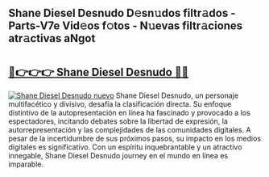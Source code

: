 ## Shane Diesel Desnudo D𝚎sn𝚞dos filtr𝚊dos - Parts-V7e Vid𝚎os f𝚘tos - N𝚞evas filtr𝚊ciones atr𝚊ctivas aNgot

# <h2><a href="http://mbaypa.tromn.icu/?c=Shane+Diesel+Desnudo">🔗👉👉👉 Shane Diesel Desnudo 🔗🔗</a></h2>

[![Shane Diesel Desnudo nuevo](https://i.imgur.com/pEAQMta.gif)](http://mbaypa.tromn.icu/?c=Shane+Diesel+Desnudo)
Shane Diesel Desnudo, un personaje multifacético y divisivo, desafía la clasificación directa. Su enfoque distintivo de la autopresentación en línea ha fascinado y provocado a los espectadores, incitando debates sobre la libertad de expresión, la autorrepresentación y las complejidades de las comunidades digitales. A pesar de la incertidumbre de sus próximos pasos, su impacto en los medios digitales es significativo. Con un espíritu inquebrantable y un atractivo innegable, Shane Diesel Desnudo journey en el mundo en línea es imparable.

